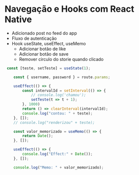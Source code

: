 # Navegação e Hooks com React Native

- Adicionado post no feed do app
- Fluxo de autenticação
- Hook useState, useEffect, useMemo
  - Adicionar botão de like
  - Adicionar botão de save
  - Remover circulo do storie quando clicado

```js
 const [teste, setTeste] = useState(1);

    const { username, password } = route.params;

    useEffect(() => {
        const intervalId = setInterval(() => {
            // console.log('chamou');
            setTeste(t => t + 1);
        }, 1000)
        return () => clearInterval(intervalId);
        console.log("contou: " + teste);
    }, []);
    // console.log("renderizou" + teste);

    const valor_memorizado = useMemo(() => {
        return Date();
    }, []);

    useEffect(() => {
        console.log("Effect:" + Date());
    }, []);

    console.log("Memo: " + valor_memorizado);
```
